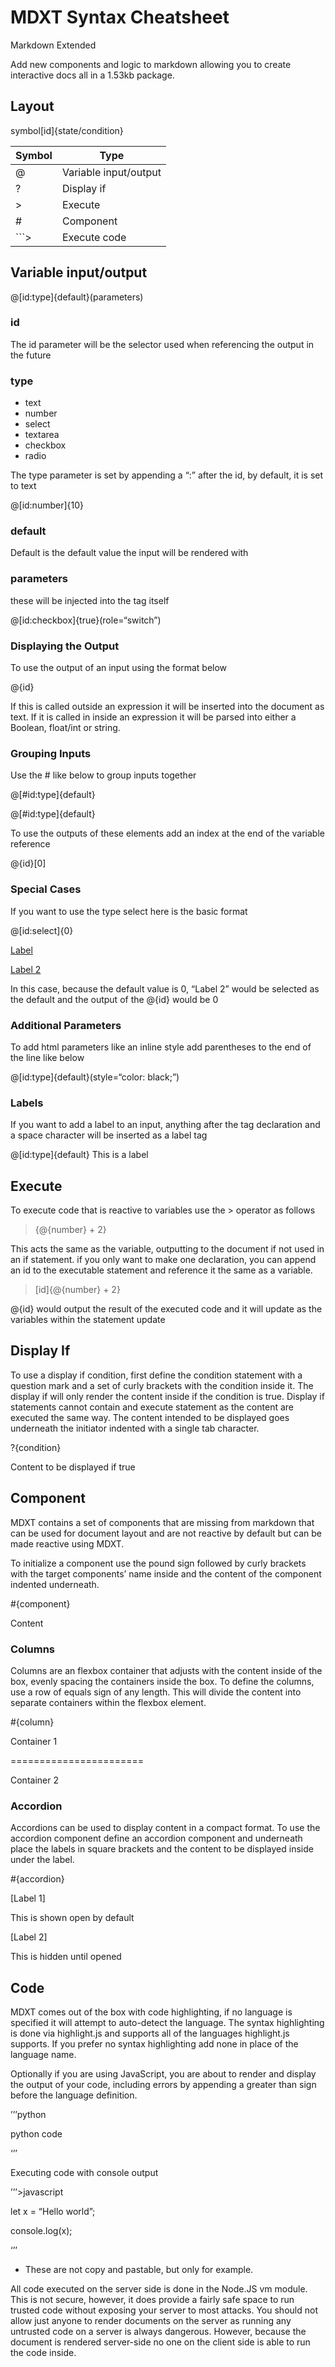 # MDXT Syntax Cheatsheet

Markdown Extended

Add new components and logic to markdown allowing you to create interactive docs all in a 1.53kb package.

## Layout

symbol[id]{state/condition}

| Symbol | Type |
| --- | --- |
| @ | Variable input/output  |
| ? | Display if |
| > | Execute |
| # | Component |
| ```> | Execute code |

## Variable input/output

@[id:type]{default}(parameters)

### id

The id parameter will be the selector used when referencing the output in the future

### type

- text
- number
- select
- textarea
- checkbox
- radio

The type parameter is set by appending a “:” after the id, by default, it is set to text

@[id:number]{10}

### default

Default is the default value the input will be rendered with

### parameters

these will be injected into the tag itself

@[id:checkbox]{true}(role=“switch”)

### Displaying the Output

To use the output of an input using the format below

@{id}

If this is called outside an expression it will be inserted into the document as text. If it is called in inside an expression it will be parsed into either a Boolean, float/int or string.

### Grouping Inputs

Use the # like below to group inputs together

@[#id:type]{default}

@[#id:type]{default}

To use the outputs of these elements add an index at the end of the variable reference

@{id}[0]

### Special Cases

If you want to use the type select here is the basic format

@[id:select]{0}

[Label](value)

[Label 2](0)

In this case, because the default value is 0, “Label 2” would be selected as the default and the output of the @{id} would be 0

### Additional Parameters

To add html parameters like an inline style add parentheses to the end of the line like below

@[id:type]{default}(style=“color: black;”)

### Labels

If you want to add a label to an input, anything after the tag declaration and a space character will be inserted as a label tag

@[id:type]{default} This is a label

## Execute

To execute code that is reactive to variables use the > operator as follows

>{@{number} + 2}

This acts the same as the variable, outputting to the document if not used in an if statement. if you only want to make one declaration, you can append an id to the executable statement and reference it the same as a variable.

>[id]{@{number} + 2}

@{id} would output the result of the executed code and it will update as the variables within the statement update

## Display If

To use a display if condition, first define the condition statement with a question mark and a set of curly brackets with the condition inside it. The display if will only render the content inside if the condition is true. Display if statements cannot contain and execute statement as the content are executed the same way. The content intended to be displayed goes underneath the initiator indented with a single tab character.

?{condition}

Content to be displayed if true

## Component

MDXT contains a set of components that are missing from markdown that can be used for document layout and are not reactive by default but can be made reactive using MDXT.

To initialize a component use the pound sign followed by curly brackets with the target components’ name inside and the content of the component indented underneath.

#{component}

Content

### Columns

Columns are an flexbox container that adjusts with the content inside of the box, evenly spacing the containers inside the box. To define the columns, use a row of equals sign of any length. This will divide the content into separate containers within the flexbox element.

#{column}

Container 1

=======================

Container 2

### Accordion

Accordions can be used to display content in a compact format. To use the accordion component define an accordion component and underneath place the labels in square brackets and the content to be displayed inside under the label.

#{accordion}

[Label 1]

This is shown open by default

[Label 2]

This is hidden until opened

## Code

MDXT comes out of the box with code highlighting, if no language is specified it will attempt to auto-detect the language. The syntax highlighting is done via highlight.js and supports all of the languages highlight.js supports. If you prefer no syntax highlighting add none in place of the language name.

Optionally if you are using JavaScript, you are about to render and display the output of your code, including errors by appending a greater than sign before the language definition.

’’’python

python code

‘’’

Executing code with console output

’’’>javascript

let x = “Hello world”;

console.log(x);

‘’’

- These are not copy and pastable, but only for example.

All code executed on the server side is done in the Node.JS vm module. This is not secure, however, it does provide a fairly safe space to run trusted code without exposing your server to most attacks. You should not allow just anyone to render documents on the server as running any untrusted code on a server is always dangerous. However, because the document is rendered server-side no one on the client side is able to run the code inside.
